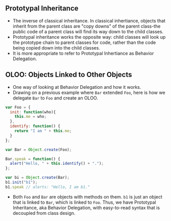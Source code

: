 ## Prototypal Inheritance

- The inverse of classical inheritance. In classical inhertiance, objects that inherit from the parent class are "copy downs" of the parent class-the public code of a parent class will find its way down to the child classes.
- Prototypal inheritance works the opposite way: child classes will look up the prototype chain to parent classes for code, rather than the code being copied down into the child classes.
- It is more appropriate to refer to Prototypal Inhertiance as Behavior Delegation.

## OLOO: Objects Linked to Other Objects
- One way of looking at Behavior Delegation and how it works.
- Drawing on a previous example where `Bar` extended `Foo`, here is how we delegate `Bar` to `Foo` and create an OLOO.

```javascript
var Foo = {
  init: function(who){
    this.me = who;
  },
  identify: function() {
    return "I am " + this.me;
  }
};

var Bar = Object.create(Foo);

Bar.speak = function() {
  alert("Hello, " + this.identify() + ".");
};

var bi = Object.create(Bar);
b1.init("b1");
b1.speak // alerts: "Hello, I am b1."
```
- Both `Foo` and `Bar` are objects with methods on them. `b1` is just an object that is linked to `Bar`, which is linked to `Foo`. Thus, we have Prototypal Inheritance, aka Behavior Delegation, with easy-to-read syntax that is decoupled from class design.
